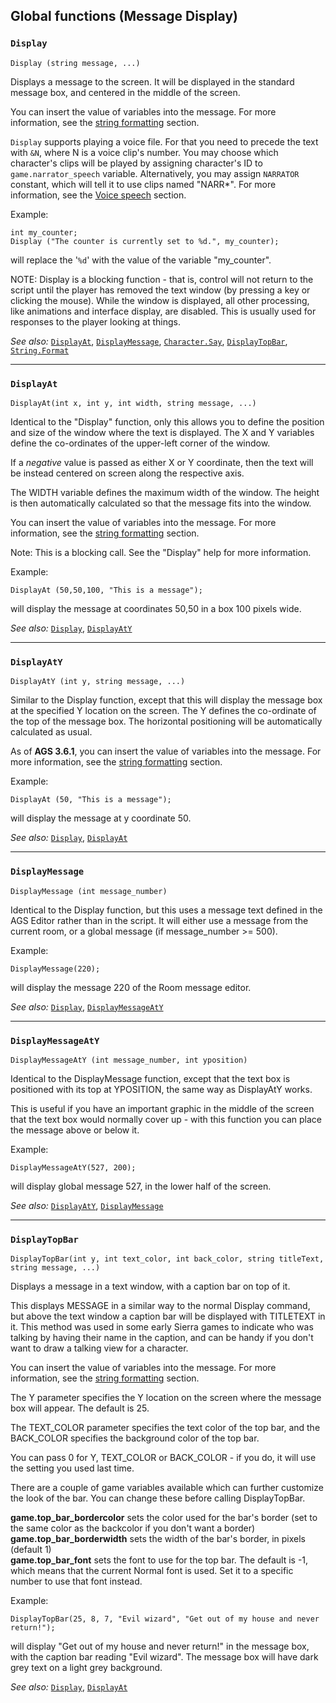 ## Global functions (Message Display)

### `Display`

```ags
Display (string message, ...)
```

Displays a message to the screen. It will be displayed in the standard
message box, and centered in the middle of the screen.

You can insert the value of variables into the message. For more
information, see the [string formatting](StringFormats)
section.

`Display` supports playing a voice file. For that you need to precede the text with `&N`, where N is a voice clip's number.
You may choose which character's clips will be played by assigning character's ID to `game.narrator_speech` variable. Alternatively, you may assign `NARRATOR` constant, which will tell it to use clips named "NARR*". For more information, see the [Voice speech](VoiceSpeech) section.

Example:

```ags
int my_counter;
Display ("The counter is currently set to %d.", my_counter);
```

will replace the '`%d`' with the value of the variable "my_counter".

NOTE: Display is a blocking function - that is, control will not return
to the script until the player has removed the text window (by pressing
a key or clicking the mouse). While the window is displayed, all other
processing, like animations and interface display, are disabled. This is
usually used for responses to the player looking at things.

*See also:* [`DisplayAt`](Globalfunctions_Message#displayat),
[`DisplayMessage`](Globalfunctions_Message#displaymessage),
[`Character.Say`](Character#charactersay),
[`DisplayTopBar`](Globalfunctions_Message#displaytopbar),
[`String.Format`](String#stringformat)

---

### `DisplayAt`

```ags
DisplayAt(int x, int y, int width, string message, ...)
```

Identical to the "Display" function, only this allows you to define the
position and size of the window where the text is displayed. The X and Y
variables define the co-ordinates of the upper-left corner of the
window.

If a *negative* value is passed as either X or Y coordinate, then the text will be instead centered on screen along the respective axis.

The WIDTH variable defines the maximum width of the window. The height
is then automatically calculated so that the message fits into the
window.

You can insert the value of variables into the message. For more
information, see the [string formatting](StringFormats)
section.

Note: This is a blocking call. See the "Display" help for more
information.

Example:

```ags
DisplayAt (50,50,100, "This is a message");
```

will display the message at coordinates 50,50 in a box 100 pixels wide.

*See also:* [`Display`](Globalfunctions_Message#display),
[`DisplayAtY`](Globalfunctions_Message#displayaty)

---

### `DisplayAtY`

```ags
DisplayAtY (int y, string message, ...)
```

Similar to the Display function, except that this will display the
message box at the specified Y location on the screen. The Y defines the
co-ordinate of the top of the message box. The horizontal positioning
will be automatically calculated as usual.

As of **AGS 3.6.1**, you can insert the value of variables into the message. 
For more information, see the [string formatting](StringFormats) section.

Example:

```ags
DisplayAt (50, "This is a message");
```

will display the message at y coordinate 50.

*See also:* [`Display`](Globalfunctions_Message#display),
[`DisplayAt`](Globalfunctions_Message#displayat)

---

### `DisplayMessage`

```ags
DisplayMessage (int message_number)
```

Identical to the Display function, but this uses a message text defined
in the AGS Editor rather than in the script. It will either use a message
from the current room, or a global message (if message_number >= 500).

Example:

```ags
DisplayMessage(220);
```

will display the message 220 of the Room message editor.

*See also:* [`Display`](Globalfunctions_Message#display),
[`DisplayMessageAtY`](Globalfunctions_Message#displaymessageaty)

---

### `DisplayMessageAtY`

```ags
DisplayMessageAtY (int message_number, int yposition)
```

Identical to the DisplayMessage function, except that the text box is
positioned with its top at YPOSITION, the same way as DisplayAtY works.

This is useful if you have an important graphic in the middle of the
screen that the text box would normally cover up - with this function
you can place the message above or below it.

Example:

```ags
DisplayMessageAtY(527, 200);
```

will display global message 527, in the lower half of the screen.

*See also:* [`DisplayAtY`](Globalfunctions_Message#displayaty),
[`DisplayMessage`](Globalfunctions_Message#displaymessage)

---

### `DisplayTopBar`

```ags
DisplayTopBar(int y, int text_color, int back_color, string titleText, string message, ...)
```

Displays a message in a text window, with a caption bar on top of it.

This displays MESSAGE in a similar way to the normal Display command,
but above the text window a caption bar will be displayed with TITLETEXT
in it. This method was used in some early Sierra games to indicate who
was talking by having their name in the caption, and can be handy if you
don't want to draw a talking view for a character.

You can insert the value of variables into the message. For more
information, see the [string formatting](StringFormats)
section.

The Y parameter specifies the Y location on the screen where the message
box will appear. The default is 25.

The TEXT_COLOR parameter specifies the text color of the top bar, and
the BACK_COLOR specifies the background color of the top bar.

You can pass 0 for Y, TEXT_COLOR or BACK_COLOR - if you do, it will
use the setting you used last time.

There are a couple of game variables available which can further
customize the look of the bar. You can change these before calling
DisplayTopBar.

**game.top_bar_bordercolor** sets the color used for the bar's border
(set to the same color as the backcolor if you don't want a border)<br>
**game.top_bar_borderwidth** sets the width of the bar's border, in
pixels (default 1)<br>
**game.top_bar_font** sets the font to use for the top bar. The
default is -1, which means that the current Normal font is used. Set it
to a specific number to use that font instead.

Example:

```ags
DisplayTopBar(25, 8, 7, "Evil wizard", "Get out of my house and never return!");
```

will display "Get out of my house and never return!" in the message box,
with the caption bar reading "Evil wizard". The message box will have
dark grey text on a light grey background.

*See also:* [`Display`](Globalfunctions_Message#display),
[`DisplayAt`](Globalfunctions_Message#displayat)
